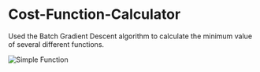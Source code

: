 # Cost-Function-Calculator
Used the Batch Gradient Descent algorithm to calculate the minimum value of several different functions. 

![Simple Function](https://user-images.githubusercontent.com/31941027/108272190-ea236a80-713f-11eb-86dd-aceb67a5ba54.PNG)
